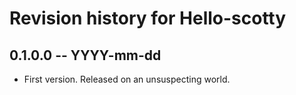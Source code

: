 # Revision history for Hello-scotty

## 0.1.0.0 -- YYYY-mm-dd

* First version. Released on an unsuspecting world.
